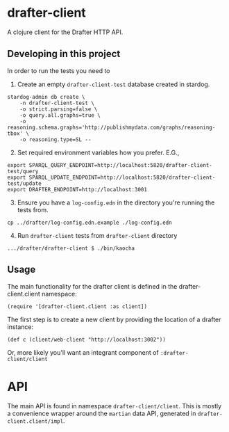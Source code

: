 # drafter-client

A clojure client for the Drafter HTTP API.

## Developing in this project

In order to run the tests you need to

1. Create an empty `drafter-client-test` database created in stardog.
```shell
stardog-admin db create \
    -n drafter-client-test \
    -o strict.parsing=false \
    -o query.all.graphs=true \
    -o reasoning.schema.graphs='http://publishmydata.com/graphs/reasoning-tbox' \
    -o reasoning.type=SL --
```

2. Set required environment variables how you prefer. E.G.,

``` shell
export SPARQL_QUERY_ENDPOINT=http://localhost:5820/drafter-client-test/query
export SPARQL_UPDATE_ENDPOINT=http://localhost:5820/drafter-client-test/update
export DRAFTER_ENDPOINT=http://localhost:3001
```

3. Ensure you have a `log-config.edn` in the directory you're running the tests
   from.

``` shell
cp ../drafter/log-config.edn.example ./log-config.edn
```

4. Run `drafter-client` tests from `drafter-client` directory

``` shell
.../drafter/drafter-client $ ./bin/kaocha
```

## Usage

The main functionality for the drafter client is defined in the drafter-client.client namespace:

    (require '[drafter-client.client :as client])

The first step is to create a new client by providing the location of a drafter instance:

    (def c (client/web-client "http://localhost:3002"))

Or, more likely you'll want an integrant component of `:drafter-client/client`

# API

The main API is found in namespace `drafter-client/client`. This is mostly a
convenience wrapper around the `martian` data API, generated in
`drafter-client.client/impl`.
